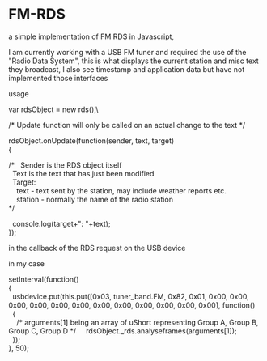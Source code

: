 # FM-RDS
a simple implementation of FM RDS in Javascript, 

I am currently working with a USB FM tuner and required the use of the "Radio Data System", this is what displays the current station and misc text they broadcast, I also see timestamp and application data but have not implemented those interfaces

usage

var rdsObject = new rds();\

/* Update function will only be called on an actual change to the text */

rdsObject.onUpdate(function(sender, text, target)\
{

/*
&nbsp;&nbsp;Sender is the RDS object itself\
&nbsp;&nbsp;Text is the text that has just been modified\
&nbsp;&nbsp;Target:\
&nbsp;&nbsp;&nbsp;&nbsp;text - text sent by the station, may include weather reports etc.\
&nbsp;&nbsp;&nbsp;&nbsp;station - normally the name of the radio station\
*/

&nbsp;&nbsp;console.log(target+": "+text);\
});

in the callback of the RDS request on the USB device

in my case

setInterval(function()\
{\
&nbsp;&nbsp;usbdevice.put(this.put([0x03, tuner_band.FM, 0x82, 0x01, 0x00, 0x00, 0x00, 0x00, 0x00, 0x00, 0x00, 0x00, 0x00, 0x00, 0x00, 0x00], function()\
&nbsp;&nbsp;{\
&nbsp;&nbsp;&nbsp;&nbsp;/* arguments[1] being an array of uShort representing Group A, Group B, Group C, Group D */
&nbsp;&nbsp;&nbsp;&nbsp;rdsObject._rds.analyseframes(arguments[1]);\
&nbsp;&nbsp;});\
}, 50);
